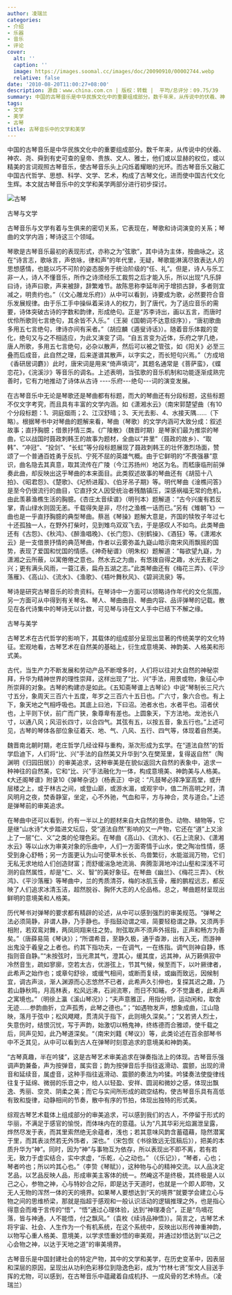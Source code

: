 ```yaml
---
author: 凌瑞兰
categories:
- 介绍
- 乐器
- 音乐
- 评论
cover:
  alt: ''
  caption: ''
  image: https://images.soomal.cc/images/doc/20090910/00002744.webp
  relative: false
date: '2010-08-20T11:00:27+08:00'
description: 源自：www.china.com.cn | 版权：转载 |  平均/总评分：09.75/39
summary: 中国的古琴音乐是中华民族文化中的重要组成部分。数千年来，从传说中的伏羲、神农、尧、舜到有史可查的皇帝、贵族、文人、雅士，他们或以显赫的权位，或以精美的言词观照古琴音乐，使古琴音乐头上闪烁着耀眼的光环。而古琴音乐又融汇中国古代哲学、思想、科学、文学、艺术，构成了古琴文化，进而使中国古代文化生辉。本文就古琴音乐中的文学和美学两部分进行初步探讨。
tags:
- 文学
- 美学
- 古琴
title: 古琴音乐中的文学和美学
---
```


中国的古琴音乐是中华民族文化中的重要组成部分。数千年来，从传说中的伏羲、神农、尧、舜到有史可查的皇帝、贵族、文人、雅士，他们或以显赫的权位，或以精美的言词观照古琴音乐，使古琴音乐头上闪烁着耀眼的光环。而古琴音乐又融汇中国古代哲学、思想、科学、文学、艺术，构成了古琴文化，进而使中国古代文化生辉。本文就古琴音乐中的文学和美学两部分进行初步探讨。



![古琴](https://images.soomal.cc/images/doc/20090910/00002744.webp)





古琴与文学



古琴音乐与文学有着与生俱来的密切关系，它表现在，琴歌和诗词演变的关系；琴曲的文学内涵；琴诗这三个领域。



琴歌是古琴音乐最初的表现形式，亦称之为“弦歌”，其中诗为主体，按曲咏之。这在“诗言志，歌咏言，声依咏，律和声”的年代里，无疑，琴歌能淋漓尽致表达人的思想感情，也能以巧不可阶的姿态服务于统治阶级的“任、礼”。但是，诗人与乐工非一人，诗人不懂音乐，所作之诗须经乐工裁剪之后才能入乐，所以出现“凡乐辞曰诗，诗声曰歌，声来被辞，辞繁难节。故陈思称李延年闲于增损古辞，多者则宜减之，明贵约也。”（《文心雕龙乐府》）从中可以看到，诗要成为歌，必然要符合音乐发展规律。由于乐工手中操纵着采诗人的权力，到了唐代，为了适应音乐的需要，诗体突破古诗的字数和韵律，形成绝句。正是“苏李诗出，画以五言，而唐时优伶所歌则七言绝句，其余皆不入乐。”（王昶《国朝词不达意综序》），“唐初歌曲多用五七言绝句，律诗亦间有采者。”（胡应麟《遁叟诗话》）。随着音乐体裁的变化，绝句又与之不相适应，为此又演变了词。“自五言变为近体，乐府之学几绝，唐人所歌，多用五七言绝句，必杂以散声，然后可以被之管弦，如《阳关》必至三叠而后成音，此自然之理，后来遂谱其散声，以字实之，而长短句兴焉。”（方成培《香研居词麝》）此时，唐宋词是用来“倚声填词”，其题名通常是《菩萨蛮》，《蝶恋花》，《浣溪沙》等音乐的调名。上述表明，当弦歌的音乐机制和功能逐渐成熟完善时，它有力地推动了诗体从古诗 ----乐府---绝句---词的演变发展。



在古琴音乐中无论是琴歌还是琴曲都有标题，而大的琴曲还有分段标题，这些标题不仅文字考究，而且具有丰富的文学内涵。如《潇湘水云》（南宋郭楚望曲（有10个分段标题：1、洞庭烟雨；2、江汉舒晴；3、天光去影、4、水接天隅……（下略）。根据琴书中对琴曲的题解来看，琴曲（琴歌）的文学内涵可大致分成：叙述故事；直抒胸臆；借景抒情三类。《广陵散》（魏晋时期）是琴家们最为推崇的琴曲，它以战国时聂政刺韩王的故事为题材，全曲以“井里”（聂政的故乡）、“取韩”、“冲冠”、“投剑”、“长虹”等分段标题展现了聂政刺韩王的壮怀激烈场面，赞颂了一个普通百姓勇于反抗、宁死不屈的英雄气概。由于它鲜明的“不畏强暴”意识，曲名隐去其真意，取其流传在广陵（今江苏扬州）地区为名。而嵇康临刑前弹奏此曲，却反映出这乎琴曲的本来面目。此类叙述故事的琴曲还有《胡笳十八拍》、《昭君怨》、《楚歌》、《圮桥进履》、《伯牙吊子期》等。明代琴曲《淦樵问答》是至今仍很流行的曲目，它直抒文人因受统治者残酷镇压，深感祸福无常的危机，由此羡慕渔樵生活的胸臆。《杏庄太音续谱》（明刊本）题解道：“古今兴废有若反掌，青山绿水则固无恙。千载得失是非，尽付之渔樵一话而已。”另有《雉朝飞》一曲也是一乎直抒胸臆的典型琴曲。蔡邕《琴操》题解大意是，齐国的犊牧子年过七十还孤独一人，在野外打柴时，见到雉鸟双双飞去，于是感叹人不如鸟。此类琴曲还有《古怨》、《秋鸿》、《醉渔唱晚》、《长门怨》、《别鹤操》、《酒狂》等。《潇湘水云》是一支借景抒情的典范琴曲，作者以云雾弥盖九嶷山暗示南宋风雨飘摇的国势，表现了爱国和忧国的情感。《神奇秘谱》（明朱权）题解道：“每欲望九嶷，为潇湘之云所蔽，以寓倦倦之意也。然水去之为曲，有悠拨自得之趣，水光去影之兴；更有满头风雨，一蓑江表，扁舟五湖之志。”此类琴曲还有《梅花三弄》、《平沙落雁》、《高山》、《流水》、《渔歌》、《梧叶舞秋风》、《碧涧流泉》等。



琴诗是研究古琴音乐的珍贵资料。在琴诗中一方面可以领略诗作年代的文化氛围，另一方面可从中得到有关琴名、琴人、琴曲曲目、琴曲内容、品评弹琴的记载。散见在各代诗集中的琴诗无以计数，可见琴与诗在文人手中已结下不解之缘。



古琴与美学



古琴艺术在古代哲学的影响下，其载体的组成部分呈现出显著的传统美学的文化特征。宏观地看，古琴艺术在自然美的基础上，衍生成意境美、神韵美、人格美和形式美。



古代，当生产力不断发展和劳动产品不断增多时，人们将以往对大自然的神秘崇拜，升华为精神世界的理性崇拜，这样出现了“比、兴”手法，用景或物，象征心中所崇拜的对象。古琴的构建亦是如此。《五知斋琴谱上古琴论》中说“琴制长三尺六寸五分，象周天三百六十五度，年岁之三百六十五日也。广六寸，象六合也。有上下，象天地之气相呼吸也。其底上曰池，下曰沼。池者水也，水者平也。沼者伏也，上平则下伏，前广而广狭，象尊卑有差也。上圆象天，下方法地。龙池长八寸，以通八风；风沼长四寸，以合四气。其弦有五，以按五音，象五行也。”上述可见，古琴的琴体各部位象征着天、地、气、八风、五行、四气等，体现着自然美。



魏晋南北朝时期，老庄哲学几经诠释与重构，渐次形成为玄学。在“道法自然”的哲学启迪下，人们将“比、兴”手法的自然美又升华到“久在樊笼里，复得返自然”（陶渊明《归园田居》）的审美追求，这种审美是在貌似返回大自然的表象中，追求一种神往的自然美，它和“比、兴”手法融化为一体，构成意境美、神韵美与人格美。《大还阁琴谱》附录10《弹琴杂说》（杨表正）中说：“凡鼓琴必择净室高堂，或升层楼之上，或于林古之间，或登山巅，或游水湄，或观宇中，值二所高明之时，清风明月之夜，焚香静室，坐定，心不外驰，气血和平，方与神合，灵与道合。”上述是弹琴前的审美追求。



在琴曲中还可以看到，约有一半以上的题材来自大自然的景色、动物、植物等，它是继“山水诗”大步踏进文坛后，受“道法自然”影响的又一产物，它还在“道”上又涂上了一层“仁、义”之类的伦理色彩。在琴曲《高山》、《流水》、《石上流泉》、《潇湘水云》等以山水为审美对象的乐曲中，人们一方面寄情于山水，使之陶冶性情，感受到身心舒畅；另一方面更认为山可使草木长长、鸟兽繁衍，水能滋润万物，它们无私无求地给人们创造财富；而舒缓湍急地流淌、奔腾澎湃地冲过山壑和深浅不可测的自然属性，却是“仁、义、智”的美好象征。在琴曲《幽兰》、《梅花三弄》、《秋鸿》、《平沙落雁》等琴曲中，兰的秀质清芬，梅的冰肌玉骨，雁的鹏程远志，都反映了人们追求冰清玉洁，超然脱谷、胸怀大志的人伦品格。总之，琴曲题材呈现出鲜明的意境美和人格美。



历代琴书对弹琴的要求都有精辟的论述，从中可以感到强烈的审美规范。“弹琴之法必须简静，非谓人静，乃手静也。手指鼓动谓之喧，简要轻稳谓之静。又须两手相附，若双鸾对舞，两凤同翔来往之势。附弦取声不须声外摇指，正声和畅方为善矣。”（唐薛易简《琴诀》）；“所谓希音，至静久极，通乎杳渺，出有入无，而游神出鬼没于羲皇之上者也。约其下指功夫，一在调气，一在练指。调气则神自静，练指则音自静。”“未按弦时，当光肃其气，澄其心，缓其度，远其神，从万籁俱寂中冷然音生，疏如寥廓，空若太古，优游弦上，节其气候，候至而下，以叶厥律者，此希声之始作也；或章句舒徐，或缓气相间，或断而复续，或幽而致远，因候制宜，调古声淡，渐人渊源而心志悠然不已者，此希声久引伸也，复探其迟之趣，乃若山静秋鸣，月高林表，松风远沸，石涧流寒，而日不知晡，夕不觉蛊者，此希声之寓境也。”（明徐上瀛《溪山琴况》）；“夫声意雅正，用指分明，运动闲和，取舍无迹……参韵曲折，立声孤秀，此琴之德也。”；“如遇物发声，想象成曲，江山隐映，落月于弦中；松风飕飕，贯清风于指下，此则境久深矣。”；”又若贤人烈士，失意伤时，结恨沉忧，写于声韵，始激切以畅鬼神，终练德而合雅颂，使千载之后，同声见知，此乃琴道深矣。“（南宋刘籍《琴议》）等，此类论述在百余部琴书中不乏其见，从中可以看到古人在弹琴时刻意追求的意境美和神韵美。



“古琴真趣，半在吟猱”，这是古琴艺术审美追求在弹奏指法上的体现。古琴音乐强调声韵兼备，声为按弹音，属实音；韵为按弹音后手指往返滑动、震颤，出现的滑音和延续音，属虚音，这种手指往返滑动、震颤的奏法为吟猱。吟猱奏法使旋律线往复于延绵、微弱的乐音之中，给人以轻盈、安祥、圆润和微妙之感，体现出飘逸、秀丽、空灵、阴柔之美；而它与实间所形成的疏空结构，使古琴音乐具有高低有致和旋律，动静相间的节奏，散中有序的节拍，体现出独特的形式美。



综观古琴艺术载体上组成部分的审美追求，可以感到我们的古人，不停留于形式的华丽，不满足于感官的愉悦，而体味内在的意蕴。认为“凡其华彩光焰漏泄呈露，烨然尽发于表，而其里索然绝无余蕴者，浅也；若其意味风韵含蓄蕴藉，隐然潜寓于里，而其表淡然若无外饰者，深也。”（宋包恢《书徐致远无弦稿后》），把美的本质升华为“神”。同时，因为“神”与事物互为依存，所以表现出不即不离，若有若无，致力于虚实结合，实中求虚，“乐乾，心之动也。” （《乐记》），“琴者，心也；琴者吟也；所以吟其心也。”（李贽《琴赋》），这种物与心的精神交流。以人品决定艺品，以艺品反映人品，形成审美主客体的统一。然崦这不是终极，其终极是人以己之心，参物之神，心与特妙合之际，即是达于天道时，也就是一个即人即物，又无人无物的浑然一体的天的境界。如果琴人要想达到“天的境界”就要学会建立心与物之间的思维桥梁，那就是指超于感观和一般认识活动的逻辑推理之外，也是指心得意会而难于言传的“悟”，“悟”通过心理体验，达到“神理凑合”，正是“鸟嘀花落，皆与神通，人不能悟，付之飘风。”（袁枚《续诗品神悟》）。简言之，古琴艺术将宇宙、社会、人生作为一个有机系统，在这个系统中，反映出以形传神重神韵，以物写心重人格美、意境美，以学求悟重妙悟的审美观，并通过妙悟达到“以己之心会物之神，以达于天地之道”的审美境界。



古琴音乐是中国封建社会的特定产物，其中的文学和美学，在历史变革中，因表层和深层的原因，呈现出从功利色彩移位到隐逸色彩，成为“竹林七贤”型文人目送手挥的尤物，可以感到，在古琴音乐中蕴藏着自成机抒、一成风骨的艺术特点。（凌瑞兰）